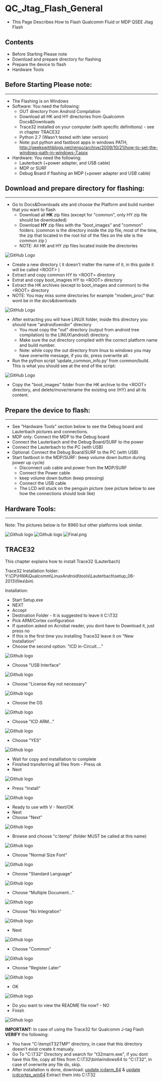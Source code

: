 #  QC_Jtag_Flash_General

- This Page Describes How to Flash Qualcomm Fluid or MDP 
  QSEE Jtag Flash 

##  Contents
 - Before Starting Please note
 - Download and prepare directory for flashing 
 - Prepare the device to flash
 - Hardware Tools

## Before Starting Please note:
----------------------------

-   The Flashing is on Windows 
-   Software: You need the following: 
    -   OUT directory from Android Compilation 
    -   Download all HK and HY directories from Qualcomm Docs&Downloads
    -   Trace32 installed on your computer (with specific definitions) -
        see in chapter TRACE32
    -   Python 2.7 (Wasn't tested with later version) 
    -   Note: put python and fastboot apps in windows PATH,
        http://geekswithblogs.net/renso/archive/2009/10/21/how-to-set-the-windows-path-in-windows-7.aspx
-   Hardware: You need the following: 
    -   Lauterbach (+power adapter, and USB cable) 
    -   MDP or SURF 
    -   Debug Board if flashing an MDP (+power adapter and USB cable)

## Download and prepare directory for flashing: 
--------------------------------------------

-   Go to Docs&Downloads site and choose the Platform and build number
    that you want to flash 
    -   Download all **HK** zip files (except for "common", only HY zip
        file should be downloaded) 
    -   Download **HY** zip files with the "boot\_images" and
        "common" folders. (common is the directory inside the zip file,
        most of the time, the zip that located in the root list of the
        files on the site is the common zip )
    -   NOTE: All HK and HY zip files located inside the directories

![GitHub Logo](/images/Docs&Downlaods.png)


-   Create a new directory ( it doesn't matter the name of it, in this
    guide it will be called &lt;ROOT&gt; ) 
-   Extract and copy common HY to &lt;ROOT&gt; directory 
-   Extrat and copy boot\_imagres HY to &lt;ROOT&gt; directory 
-   Extract the HK archives (except to boot\_images and common) to the
    &lt;ROOT&gt; directory 
-   NOTE: You may miss some directories for example "modem\_proc" that
    wont be in the docs&downloads  

![GitHub Logo](/images/FilesList.png)

-   After extracting you will have LINUX folder, inside this directory
    you should have "android\\vendor" directory 
    -   You must copy the "out" directory (output from android
        tree compilation) to the LINUX\\android\\ directory.
    -   Make sure the out directory compiled with the correct platform
        name and build number. 
    -   Note: while copy the out directory from linux to windows you may
        have overwrite message, if you do, press overwrite all. 
-   Run the python script ‘update\_common\_info.py’ from common/build.
    This is what you should see at the end of the script: 

![GitHub Logo](/images/python.png)

-   Copy the "boot\_images" folder from the HK archive to the
    &lt;ROOT&gt; directory, and delete/move/rename the existing one (HY)
    and all its content. 

## Prepare the device to flash:
----------------------------

-   See "Hardware Tools" section below to see the Debug board and
    Lauterbach pictures and connections. 
-   MDP only: Connect the MDP to the Debug board 
-   Connect the Lauterbach and the Debug Board/SURF to the power
-   Connect the Lauterbach to the PC (with USB)
-   Optional: Connect the Debug Board/SURF to the PC (with USB)
-   Start fastboot in the MDP/SURF: (keep volume down button during
    power up cycle) 
    -   Disconnect usb cable and power from the MDP/SURF 
    -   Connect the Power cable 
    -   keep volume down button (keep pressing)
    -   Connect the USB cable 
    -   The LCD will stuck on the penguin picture (see picture below to
        see how the connections should look like) 

## Hardware Tools:
---------------

Note: The pictures below is for 8960 but other platforms look similar.

![Github logo](/images/Lauterbach.png)
![Github logo](/images/DebugBoard.png )
![Final.png](/images/Final.png)

## TRACE32 

This chapter explains how to install Trace32 (Lauterbach) 

Trace32 Installation folder: Y:\CP\HWA\Qualcomm\LinuxAndroid\tools\Lauterbach\setup_06-2013\files\bin\

Installation:

-   Start Setup.exe 
-   NEXT 
-   Accept
-   Destination Folder - It is suggested to leave it C:\T32
-   Pick ARM/Cortex configuration 
-   If question asked on Acrobat reader, you dont have to Download it,
    just press no
-   If this is the first time you installing Trace32 leave it on "New
    Installation" 
-   Choose the second option: "ICD in-Circuit...." 

![Github logo](/images/t32_1.png)

-   Choose "USB Interface" 

![Github logo](/images/t32_2.png)

-   Choose "License Key not necessary" 

![Github logo](/images/t32_3.png)

-   Choose the OS 

![Github logo](/images/t32_4.png)

-   Choose "ICD ARM..." 

![Github logo](/images/t32_5a.png)

-   Choose "YES" 

![Github logo](/images/t32_64bit.png)

-   Wait for copy and installlation to complete 
-   Finished transferring all files from - Press ok
-   Next 

![Github logo](/images/t32_6.png)

-   Press "Install" 

![Github logo](/images/t32_7.png)

-   Ready to use with V - Next/OK 
-   Next 
-   Choose "Next" 

![Github logo](/images/t32_env_var.png)

-   Browse and choose "c:\temp" (folder MUST be called at this name) 

![Github logo](/images/t32_8.png)

-   Choose "Normal Size Font" 

![Github logo](/images/t32_9.png)

-   Choose "Standard Language" 

![Github logo](/images/t32_10.png)

-   Choose "Multiple Document..." 

![Github logo](/images/t32_11.png)

-   Choose "No Integration" 

![Github logo](/images/t32_12.png)

-   Next 

![Github logo](/images/t32_13.png)

-   Choose "Common" 

![Github logo](/images/t32_14.png)

-   Choose "Register Later" 

![Github logo](/images/t32_15.png)

-   OK 

![Github logo](/images/t32_16.png)

-   Do you want to view the README file now? - NO 
-   Finish 

![Github logo](/images/t32_17.png)

**IMPORTANT:** In case of using the Trace32 for
Qualcomm J-tag Flash **VERIFY** the following:

-   You have "C:\temp\T32TMP" directory, in case that this directory
    doesn't exist create it manualy.
-   Go To "C:\T32" Directory and search for "t32marm.exe", if you dont
    have this file, copy all files from C:\T32\bin\windows64 to
    "C:\T32\", in case of overwrite any file do, skip.
-   After installation is done, download: [update icdarm_64](http://www.lauterbach.com/cgi-bin/update.pl?file=_icdarm64_win64.zip)
    & [update icdcortex_win64](http://www.lauterbach.com/cgi-bin/update.pl?file=_icdcortex_win64.zip)
    Extract them into C:\T32 


